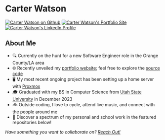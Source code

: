 <h1>Carter Watson</h1>

<!-- icons -->
<p>
    <a href="https://github.com/cartwatson"><img src="https://img.shields.io/badge/github-cartwatson-24292e?style=for-the-badge&amp;logo=github" alt="Carter Watson on Github"></a>
    <a href="https://cartwatson.com"><img src="https://img.shields.io/badge/Portfolio-cartwatson.com-24292e?style=for-the-badge&amp;logo=github-pages&amp;logoColor=white" alt="Carter Watson's Portfolio Site"></a>
    <a href="https://linkedin.com/in/cartwatson"><img src="https://img.shields.io/badge/linkedin-cartwatson-24292e?style=for-the-badge&amp;logo=linkedin&amp;logoColor=white" alt="Carter Watson's LinkedIn Profile"></a>
</p>

## About Me

<!-- - 🏢 Currently honing my skills as a Software Engineer at []() -->
- 🔍 Currently on the hunt for a new Software Engineer role in the Orange County/LA area
- 🌐 Recently unveiled my [portfolio website](https://cartwatson.com); feel free to explore the [source code](https://github.com/cartwatson/cartwatson.github.io)
- 🖥️ My most recent ongoing project has been setting up a home server with [Proxmox](https://proxmox.com)
- 🎓 Graduated with my BS in Computer Science from [Utah State University](https://www.usu.edu/) in December 2023
- 🚲 Outside coding, I love to cycle, attend live music, and connect with the people around me
- 👀 Discover a spectrum of my personal and school work in the featured repositories below!

*Have something you want to collaborate on? [Reach Out!](https://www.linkedin.com/in/cartwatson)*

